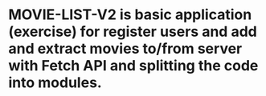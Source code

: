 # MOVIE-LIST-V2 is basic application (exercise) for register users and add and extract movies to/from server with Fetch API and splitting the code into modules.
